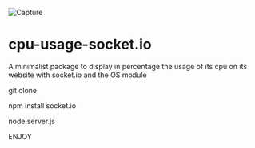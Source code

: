 ![Capture](https://user-images.githubusercontent.com/46349213/113297244-aacd6980-92fa-11eb-8cad-edd578c8be81.PNG)
# cpu-usage-socket.io
A minimalist package to display in percentage the usage of its cpu on its website with socket.io and the OS module

git clone

npm install socket.io

node server.js

ENJOY 
